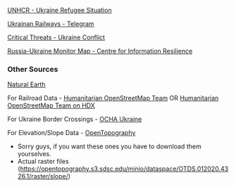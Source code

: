 [UNHCR - Ukraine Refugee Situation](https://data2.unhcr.org/en/situations/ukraine#_ga=2.66752429.286565108.1646795311-1052321898.1646795311)

[Ukrainan Railways - Telegram](https://t.me/UkrzalInfo)

[Critical Threats - Ukraine Conflict](https://www.criticalthreats.org/analysis/ukraine-conflict-updates)

[Russia-Ukraine Monitor Map - Centre for Information Resilience](https://maphub.net/Cen4infoRes/russian-ukraine-monitor)

### Other Sources
[Natural Earth](https://www.naturalearthdata.com/)

For Railroad Data - [Humanitarian OpenStreetMap Team](https://export.hotosm.org/en/v3/) OR [Humanitarian OpenStreetMap Team on HDX](https://data.humdata.org/organization/hot)

For Ukraine Border Crossings - [OCHA Ukraine](https://data.humdata.org/dataset/ukraine-border-crossings)

For Elevation/Slope Data - [OpenTopography](https://portal.opentopography.org/dataspace/dataset?opentopoID=OTDS.012020.4326.1)
- Sorry guys, if you want these ones you have to download them yourselves.
- Actual raster files (https://opentopography.s3.sdsc.edu/minio/dataspace/OTDS.012020.4326.1/raster/slope/)
